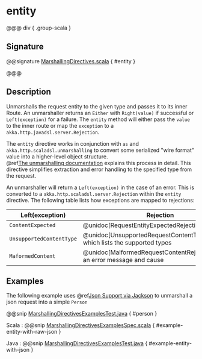 # entity

@@@ div { .group-scala }

## Signature

@@signature [MarshallingDirectives.scala]($akka-http$/akka-http/src/main/scala/akka/http/scaladsl/server/directives/MarshallingDirectives.scala) { #entity }

@@@

## Description

Unmarshalls the request entity to the given type and passes it to its inner Route.  An unmarshaller
returns an `Either` with `Right(value)` if successful or `Left(exception)` for a failure.
The `entity` method will either pass the `value` to the inner route or map the `exception` to a
`akka.http.javadsl.server.Rejection`.

The `entity` directive works in conjunction with `as` and `akka.http.scaladsl.unmarshalling` to
convert some serialized "wire format" value into a higher-level object structure.  
@ref[The unmarshalling documentation](../../../common/unmarshalling.md) explains this process in detail.
This directive simplifies extraction and error handling to the specified type from the request.

An unmarshaller will return a `Left(exception)` in the case of an error.  This is converted to a
`akka.http.scaladsl.server.Rejection` within the `entity` directive.  The following table lists how exceptions
are mapped to rejections:

|Left(exception)          | Rejection                                                                |
|-------------------------|--------------------------------------------------------------------------|
|`ContentExpected`        | @unidoc[RequestEntityExpectedRejection]                                         |
|`UnsupportedContentType` | @unidoc[UnsupportedRequestContentTypeRejection], which lists the supported types|
|`MaformedContent`        | @unidoc[MalformedRequestContentRejection], with an error message and cause      |

## Examples

The following example uses @ref[Json Support via Jackson](../../../common/json-support.md#json-jackson-support) to unmarshall a json request into a simple `Person`  

@@snip [MarshallingDirectivesExamplesTest.java]($test$/java/docs/http/javadsl/server/directives/MarshallingDirectivesExamplesTest.java) { #person }

Scala
:  @@snip [MarshallingDirectivesExamplesSpec.scala]($test$/scala/docs/http/scaladsl/server/directives/MarshallingDirectivesExamplesSpec.scala) { #example-entity-with-raw-json }

Java
:  @@snip [MarshallingDirectivesExamplesTest.java]($test$/java/docs/http/javadsl/server/directives/MarshallingDirectivesExamplesTest.java) { #example-entity-with-json }
